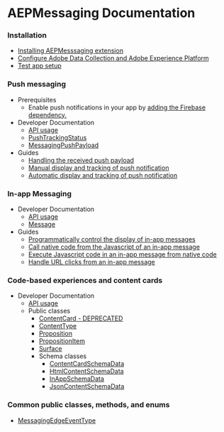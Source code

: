 #  AEPMessaging Documentation


### Installation

- [Installing AEPMesssaging extension](./sources/getting-started.md)
- [Configure Adobe Data Collection and Adobe Experience Platform](./sources/edge-and-launch-configuration.md)
- [Test app setup](./sources/testapp-setup.md)

### Push messaging

- Prerequisites
  - Enable push notifications in your app by [adding the Firebase dependency.](https://firebase.google.com/docs/cloud-messaging/android/client)
- Developer Documentation
  - [API usage](./sources/api-usage.md#push-messaging-apis)
  - [PushTrackingStatus](./sources/enum-public-classes/enum-push-tracking-status.md)
  - [MessagingPushPayload](./sources/enum-public-classes/messaging-push-payload.md)
- Guides
  - [Handling the received push payload](./sources/enum-public-classes/messaging-push-payload.md)
  - [Manual display and tracking of push notification](./sources/push-notification/manual-handling-and-tracking.md)
  - [Automatic display and tracking of push notification](./sources/push-notification/automatic-handling-and-tracking.md)

### In-app Messaging

- Developer Documentation
  - [API usage](./sources/api-usage.md#in-app-messaging-apis)
  - [Message](./sources/enum-public-classes/class-message.md)
- Guides
  - [Programmatically control the display of in-app messages](./sources/in-app-messaging/how-to-presentation-delegate.md)
  - [Call native code from the Javascript of an in-app message](./sources/in-app-messaging/how-to-call-native-from-javascript.md)
  - [Execute Javascript code in an in-app message from native code](./sources/in-app-messaging/how-to-call-javascript-from-native.md)
  - [Handle URL clicks from an in-app message](./sources/in-app-messaging/how-to-handle-url-clicks.md)

### Code-based experiences and content cards

- Developer Documentation
  - [API usage](./sources/api-usage.md#code-based-experiences-and-content-cards-apis)
  - Public classes
    - [ContentCard - DEPRECATED](./sources/propositions/content-card.md)
    - [ContentType](./sources/propositions/schemas/content-type.md)
    - [Proposition](./sources/propositions/proposition.md)
    - [PropositionItem](./sources/propositions/proposition-item.md)
    - [Surface](./sources/propositions/surface.md)
    - Schema classes
      - [ContentCardSchemaData](./sources/propositions/schemas/content-card-schema-data.md)
      - [HtmlContentSchemaData](./sources/propositions/schemas/html-content-schema-data.md)
      - [InAppSchemaData](./sources/propositions/schemas/inapp-schema-data.md)
      - [JsonContentSchemaData](./sources/propositions/schemas/json-content-schema-data.md)

### Common public classes, methods, and enums

- [MessagingEdgeEventType](./sources/enum-public-classes/enum-messaging-edge-event-type.md)
